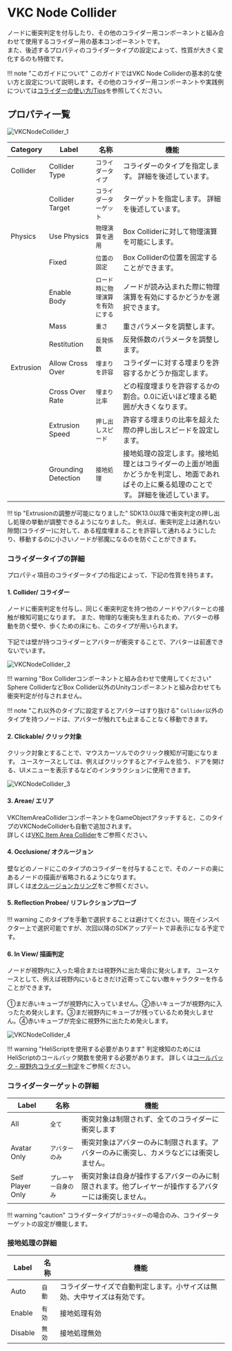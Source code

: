 # VKC Node Collider
ノードに衝突判定を付与したり、その他のコライダー用コンポーネントと組み合わせて使用するコライダー用の基本コンポーネントです。  
また、後述するプロパティのコライダータイプの設定によって、性質が大きく変化するのも特徴です。

!!! note "このガイドについて"
    このガイドではVKC Node Colliderの基本的な使い方と設定について説明します。その他のコライダー用コンポーネントや実践例については[コライダーの使い方/Tips](../../WorldMakingGuide/Collider.md)を参照してください。

## プロパティ一覧

![VKCNodeCollider_1](img/VKCNodeCollider_1.jpg)

| Category | Label | 名称 | 機能 |
| ---- | ---- | ---- | ---- |
| Collider | Collider Type | `コライダータイプ` | コライダーのタイプを指定します。 詳細を後述しています。|
| | Collider Target | `コライダーターゲット` | ターゲットを指定します。 詳細を後述しています。|
| Physics | Use Physics | `物理演算を適用` | Box Colliderに対して物理演算を可能にします。 |
| | Fixed | `位置の固定` | Box Colliderの位置を固定することができます。 |
| | Enable Body | `ロード時に物理演算を有効にする` | ノードが読み込まれた際に物理演算を有効にするかどうかを選択できます。 |
| | Mass | `重さ` | 重さパラメータを調整します。 |
| | Restitution | `反発係数` | 反発係数のパラメータを調整します。 |
| Extrusion | Allow Cross Over | `埋まりを許容` | コライダーに対する埋まりを許容するかどうか指定します。 |
| | Cross Over Rate | `埋まり比率` | どの程度埋まりを許容するかの割合。0.0に近いほど埋まる範囲が大きくなります。 |
| | Extrusion Speed | `押し出しスピード` | 許容する埋まりの比率を超えた際の押し出しスピードを設定します。|  
| | Grounding Detection | `接地処理` | 接地処理の設定します。接地処理とはコライダーの上面が地面かどうかを判定し、地面であればその上に乗る処理のことです。 詳細を後述しています。|

!!! tip "Extrusionの調整が可能になりました"
    SDK13.0以降で衝突判定の押し出し処理の挙動が調整できるようになりました。
    例えば、衝突判定上は通れない隙間(コライダー)に対して、ある程度埋まることを許容して通れるようにしたり、移動するのに小さいノードが邪魔になるのを防ぐことができます。

### コライダータイプの詳細
プロパティ項目のコライダータイプの指定によって、下記の性質を持ちます。

#### 1. **Collider/ コライダー**
ノードに衝突判定を付与し、同じく衝突判定を持つ他のノードやアバターとの接触が検知可能になります。
また、物理的な衝突も生まれるため、アバターの移動を防ぐ壁や、歩くための床にも、このタイプが用いられます。<br>
<br>
下記では壁が持つコライダーとアバターが衝突することで、アバターは前進できないでいます。

![VKCNodeCollider_2](img/VKCNodeCollider_2.gif)

!!! warning "Box Colliderコンポーネントと組み合わせで使用してください"
    Sphere ColliderなどBox Collider以外のUnityコンポーネントと組み合わせても衝突判定が付与されません。

!!! note "これ以外のタイプに設定するとアバターはすり抜ける"
    `Collider`以外のタイプを持つノードは、アバターが触れても止まることなく移動できます。

#### 2. **Clickable/ クリック対象**
クリック対象とすることで、マウスカーソルでのクリック検知が可能になります。
ユースケースとしては、例えばクリックするとアイテムを拾う、ドアを開ける、UIメニューを表示するなどのインタラクションに使用できます。

![VKCNodeCollider_3](img/VKCNodeCollider_3.jpg)

#### 3. **Areae/ エリア**
VKCItemAreaColliderコンポーネントをGameObjectアタッチすると、このタイプのVKCNodeColliderも自動で追加されます。<br>
詳しくは[VKC Item Area Collider](./VKCItemAreaCollider.md)をご参照ください。

#### 4. **Occlusione/ オクルージョン**
壁などのノードにこのタイプのコライダーを付与することで、そのノードの奥にあるノードの描画が省略されるようになります。<br>
詳しくは[オクルージョンカリング](../WorldOptimization/OcclusionCulling.md)をご参照ください。

#### 5. **Reflection Probee/ リフレクションプローブ**

!!! warning
    このタイプを手動で選択することは避けてください。現在インスペクター上で選択可能ですが、次回以降のSDKアップデートで非表示になる予定です。

#### 6. **In View/ 描画判定**
ノードが視野内に入った場合または視野外に出た場合に発火します。
ユースケースとして、例えば視野内にいるときだけ近寄ってこない敵キャラクターを作ることができます。<br>
<br>
①まだ赤いキューブが視野内に入っていません。②赤いキューブが視野内に入ったため発火します。③まだ視野内にキューブが残っているため発火しません。④赤いキューブが完全に視野外に出たため発火します。

![VKCNodeCollider_4](img/VKCNodeCollider_4.jpg)

!!! warning "HeliScriptを使用する必要があります"
    判定検知のためにはHeliScriptのコールバック関数を使用する必要があります。
    詳しくは[コールバック - 視野内コライダー判定](../hs/hs_component.md)をご参照ください。

### コライダーターゲットの詳細

| Label | 名称 | 機能 |
| ---- | ---- | ---- |
| All | `全て` | 衝突対象は制限されず、全てのコライダーに衝突します |
| Avatar Only | `アバターのみ` | 衝突対象はアバターのみに制限されます。アバターのみに衝突し、カメラなどには衝突しません。 |
| Self Player Only | `プレーヤー自身のみ` | 衝突対象は自身が操作するアバターのみに制限されます。他プレイヤーが操作するアバターには衝突しません。|

!!! warning "caution"
    コライダータイプが`コライダー`の場合のみ、コライダーターゲットの設定が機能します。

### 接地処理の詳細

| Label | 名称 | 機能 |
| ---- | ---- | ---- |
| Auto | `自動` | コライダーサイズで自動判定します。小サイズは無効、大中サイズは有効です。 |
| Enable | `有効` | 接地処理有効 |
| Disable | `無効` | 接地処理無効 |

